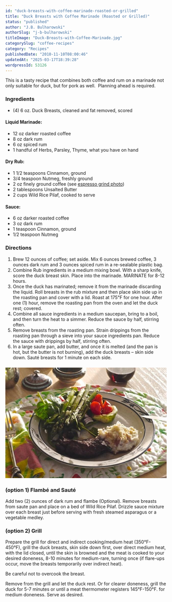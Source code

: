 ```yaml
---
id: "duck-breasts-with-coffee-marinade-roasted-or-grilled"
title: "Duck Breasts with Coffee Marinade (Roasted or Grilled)"
status: "published"
author: "J.B. Bulharowski"
authorSlug: "j-b-bulharowski"
titleImage: "Duck-Breasts-with-Coffee-Marinade.jpg"
categorySlug: "coffee-recipes"
category: "Recipes"
publishedDate: "2010-11-10T08:00:46"
updatedAt: "2025-03-17T18:39:28"
wordpressId: 53126
---
```


This is a tasty recipe that combines both coffee and rum on a marinade not only suitable for duck, but for pork as well.  Planning ahead is required.

### Ingredients

-   (4) 6 oz. Duck Breasts, cleaned and fat removed, scored

#### Liquid Marinade:

-   12 oz darker roasted coffee
-   8 oz dark rum
-   6 oz spiced rum
-   1 handful of Herbs, Parsley, Thyme, what you have on hand

#### Dry Rub:

-   1 1/2 teaspoons Cinnamon, ground
-   3/4 teaspoon Nutmeg, freshly ground
-   2 oz finely ground coffee (see [espresso grind photo](http://ineedcoffee.com/coffee-grind-chart/))
-   2 tablespoons Unsalted Butter
-   2 cups Wild Rice Pilaf, cooked to serve

#### Sauce:

-   6 oz darker roasted coffee
-   3 oz dark rum
-   1 teaspoon Cinnamon, ground
-   1/2 teaspoon Nutmeg

### Directions

1.  Brew 12 ounces of coffee; set aside. Mix 6 ounces brewed coffee, 3 ounces dark rum and 3 ounces spiced rum in a re-sealable plastic bag.
2.  Combine Rub ingredients in a medium mixing bowl. With a sharp knife, score the duck breast skin. Place into the marinade. MARINATE for 8-12 hours.
3.  Once the duck has marinated; remove it from the marinade discarding the liquid. Roll breasts in the rub mixture and then place skin side up in the roasting pan and cover with a lid. Roast at 175℉ for one hour. After one (1) hour, remove the roasting pan from the oven and let the duck rest; covered.
4.  Combine all sauce ingredients in a medium saucepan, bring to a boil, and then turn the heat to a simmer. Reduce the sauce by half, stirring often.
5.  Remove breasts from the roasting pan. Strain drippings from the roasting pan through a sieve into your sauce ingredients pan. Reduce the sauce with drippings by half, stirring often.
6.  In a large saute pan, add butter, and once it is melted (and the pan is hot, but the butter is not burning), add the duck breasts – skin side down. Sauté breasts for 1 minute on each side.

### ![Duck Marinade Coffee](duck-breast-coffee.jpg)

### (option 1) Flambé and Sauté

Add two (2) ounces of dark rum and flambe (Optional). Remove breasts from saute pan and place on a bed of Wild Rice Pilaf. Drizzle sauce mixture over each breast just before serving with fresh steamed asparagus or a vegetable medley.

### (option 2) Grill

Prepare the grill for direct and indirect cooking/medium heat (350°F-450°F), grill the duck breasts, skin side down first, over direct medium heat, with the lid closed, until the skin is browned and the meat is cooked to your desired doneness, 8-10 minutes for medium-rare, turning once (if flare-ups occur, move the breasts temporarily over indirect heat).

Be careful not to overcook the breast.

Remove from the grill and let the duck rest. Or for clearer doneness, grill the duck for 5-7 minutes or until a meat thermometer registers 145°F-150°F. for medium doneness. Serve as desired.
